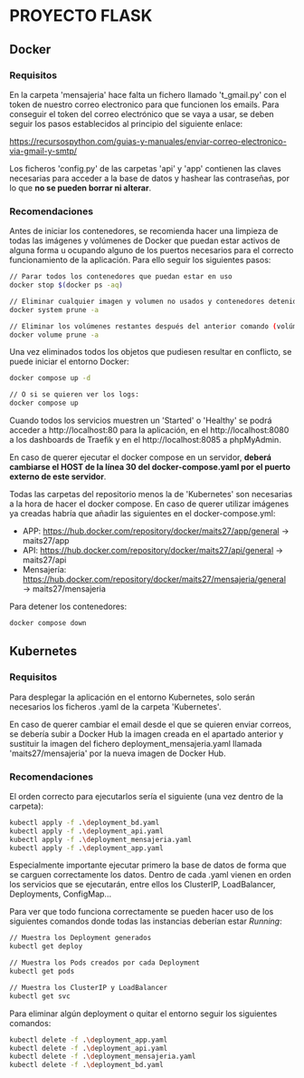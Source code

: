 <h1>PROYECTO FLASK</h1>

<h2>Docker</h2>

<h3>Requisitos</h3>

En la carpeta 'mensajeria' hace falta un fichero llamado 't_gmail.py' con el token de nuestro correo electronico para que funcionen los emails. Para conseguir el token del correo electrónico que se vaya a usar, se deben seguir los pasos establecidos al principio del siguiente enlace:

https://recursospython.com/guias-y-manuales/enviar-correo-electronico-via-gmail-y-smtp/

Los ficheros 'config.py' de las carpetas 'api' y 'app' contienen las claves necesarias para acceder a la base de datos y hashear las contraseñas, por lo que **no se pueden borrar ni alterar**.

<h3>Recomendaciones</h3>

Antes de iniciar los contenedores, se recomienda hacer una limpieza de todas las imágenes y volúmenes de Docker que puedan estar activos de alguna forma u ocupando alguno de los puertos necesarios para el correcto funcionamiento de la aplicación. Para ello seguir los siguientes pasos:

```bash
// Parar todos los contenedores que puedan estar en uso
docker stop $(docker ps -aq)

// Eliminar cualquier imagen y volumen no usados y contenedores detenidos:
docker system prune -a

// Eliminar los volúmenes restantes después del anterior comando (volúmenes persistentes)
docker volume prune -a

```

Una vez eliminados todos los objetos que pudiesen resultar en conflicto, se puede iniciar el entorno Docker:

```bash
docker compose up -d

// O si se quieren ver los logs:
docker compose up
```

Cuando todos los servicios muestren un 'Started' o 'Healthy' se podrá acceder a http://localhost:80 para la aplicación, en el http://localhost:8080 a los dashboards de Traefik y en el http://localhost:8085 a phpMyAdmin. 

En caso de querer ejecutar el docker compose en un servidor, **deberá cambiarse el HOST de la línea 30 del docker-compose.yaml por el puerto externo de este servidor**.


Todas las carpetas del repositorio menos la de 'Kubernetes' son necesarias a la hora de hacer el docker compose. En caso de querer utilizar imágenes ya creadas habría que añadir las siguientes en el docker-compose.yml:

* APP: https://hub.docker.com/repository/docker/maits27/app/general → maits27/app
* API: https://hub.docker.com/repository/docker/maits27/api/general → maits27/api
* Mensajería: https://hub.docker.com/repository/docker/maits27/mensajeria/general → maits27/mensajeria

Para detener los contenedores:

```bash
docker compose down
```

<h2>Kubernetes</h2>

<h3>Requisitos</h3>

Para desplegar la aplicación en el entorno Kubernetes, solo serán necesarios los ficheros .yaml de la carpeta 'Kubernetes'.

En caso de querer cambiar el email desde el que se quieren enviar correos, se debería subir a Docker Hub la imagen creada en el apartado anterior y sustituir la imagen del fichero deployment_mensajeria.yaml llamada 'maits27/mensajeria' por la nueva imagen de Docker Hub.

<h3>Recomendaciones</h3>

El orden correcto para ejecutarlos sería el siguiente (una vez dentro de la carpeta):

```bash
kubectl apply -f .\deployment_bd.yaml
kubectl apply -f .\deployment_api.yaml
kubectl apply -f .\deployment_mensajeria.yaml
kubectl apply -f .\deployment_app.yaml
```

Especialmente importante ejecutar primero la base de datos de forma que se carguen correctamente los datos. Dentro de cada .yaml vienen en orden los servicios que se ejecutarán, entre ellos los ClusterIP, LoadBalancer, Deployments, ConfigMap...

Para ver que todo funciona correctamente se pueden hacer uso de los siguientes comandos donde todas las instancias deberían estar _Running_:

```bash
// Muestra los Deployment generados
kubectl get deploy

// Muestra los Pods creados por cada Deployment
kubectl get pods

// Muestra los ClusterIP y LoadBalancer 
kubectl get svc 
```

Para eliminar algún deployment o quitar el entorno seguir los siguientes comandos:

```bash
kubectl delete -f .\deployment_app.yaml
kubectl delete -f .\deployment_api.yaml
kubectl delete -f .\deployment_mensajeria.yaml
kubectl delete -f .\deployment_bd.yaml
```
